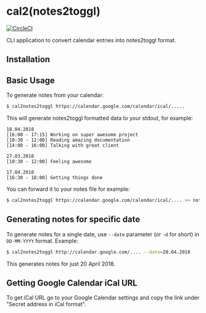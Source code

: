 # cal2(notes2toggl)
[![CircleCI](https://circleci.com/gh/kulak-at/cal2notes2toggl.svg?style=svg)](https://circleci.com/gh/kulak-at/cal2notes2toggl)

CLI application to convert calendar entries into notes2toggl format.

## Installation

## Basic Usage
To generate notes from your calendar:
```bash
$ cal2notes2toggl https://calendar.google.com/calendar/ical/.....
```

This will generate notes2toggl formatted data to your stdout, for example:

```text
18.04.2018
[16:00 - 17:15] Working on super awesome project
[10:30 - 12:00] Reading amazing documentation
[14:00 - 16:00] Talking with great client

27.03.2018
[10:30 - 12:00] Feeling awesome

17.04.2018
[16:30 - 18:00] Getting things done
```

You can forward it to your notes file for example:

```bash
$ cal2notes2toggl https://calendar.google.com/calendar/ical/.... >> notes.txt
```

## Generating notes for specific date
To generate notes for a single date, use `--date` parameter (or `-d` for short) in `DD-MM-YYYY` format. Example:
```bash
$ cal2notes2toggl http://calendar.google.com/.... --date=20.04.2018
```
This generates notes for just 20 April 2018.

## Getting Google Calendar iCal URL
To get iCal URL go to your Google Calendar settings and copy the link under "Secret address in iCal format".